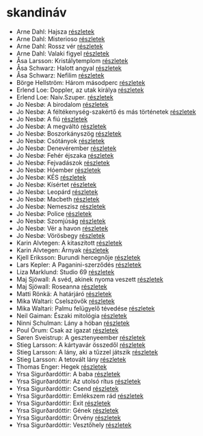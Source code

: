 # skandináv

- Arne Dahl: Hajsza [részletek](../_details/Arne%20Dahl.md#id_1666)
- Arne Dahl: Misterioso [részletek](../_details/Arne%20Dahl.md#id_1667)
- Arne Dahl: Rossz vér [részletek](../_details/Arne%20Dahl.md#id_1668)
- Arne Dahl: Valaki figyel [részletek](../_details/Arne%20Dahl.md#id_1664)
- Åsa Larsson: Kristálytemplom [részletek](../_details/%C3%85sa%20Larsson.md#id_681)
- Åsa Schwarz: Halott angyal [részletek](../_details/%C3%85sa%20Schwarz.md#id_684)
- Åsa Schwarz: Nefilim [részletek](../_details/%C3%85sa%20Schwarz.md#id_683)
- Börge Hellström: Három másodperc [részletek](../_details/B%C3%B6rge%20Hellstr%C3%B6m.md#id_680)
- Erlend Loe: Doppler, az utak királya [részletek](../_details/Erlend%20Loe.md#id_531)
- Erlend Loe: Naiv.Szuper. [részletek](../_details/Erlend%20Loe.md#id_532)
- Jo Nesbø: A birodalom [részletek](../_details/Jo%20Nesb%C3%B8.md#id_1735)
- Jo Nesbø: A féltékenység-szakértő és más történetek [részletek](../_details/Jo%20Nesb%C3%B8.md#id_1737)
- Jo Nesbø: A fiú [részletek](../_details/Jo%20Nesb%C3%B8.md#id_1741)
- Jo Nesbø: A megváltó [részletek](../_details/Jo%20Nesb%C3%B8.md#id_592)
- Jo Nesbø: Boszorkányszög [részletek](../_details/Jo%20Nesb%C3%B8.md#id_412)
- Jo Nesbø: Csótányok [részletek](../_details/Jo%20Nesb%C3%B8.md#id_577)
- Jo Nesbø: Denevérember [részletek](../_details/Jo%20Nesb%C3%B8.md#id_581)
- Jo Nesbø: Fehér éjszaka [részletek](../_details/Jo%20Nesb%C3%B8.md#id_978)
- Jo Nesbø: Fejvadászok [részletek](../_details/Jo%20Nesb%C3%B8.md#id_411)
- Jo Nesbø: Hóember [részletek](../_details/Jo%20Nesb%C3%B8.md#id_582)
- Jo Nesbø: KÉS [részletek](../_details/Jo%20Nesb%C3%B8.md#id_1740)
- Jo Nesbø: Kísértet [részletek](../_details/Jo%20Nesb%C3%B8.md#id_591)
- Jo Nesbø: Leopárd [részletek](../_details/Jo%20Nesb%C3%B8.md#id_580)
- Jo Nesbø: Macbeth [részletek](../_details/Jo%20Nesb%C3%B8.md#id_1738)
- Jo Nesbø: Nemeszisz [részletek](../_details/Jo%20Nesb%C3%B8.md#id_410)
- Jo Nesbø: Police [részletek](../_details/Jo%20Nesb%C3%B8.md#id_578)
- Jo Nesbø: Szomjúság [részletek](../_details/Jo%20Nesb%C3%B8.md#id_1739)
- Jo Nesbø: Vér a havon [részletek](../_details/Jo%20Nesb%C3%B8.md#id_1736)
- Jo Nesbø: Vörösbegy [részletek](../_details/Jo%20Nesb%C3%B8.md#id_1742)
- Karin Alvtegen: A kitaszított [részletek](../_details/Karin%20Alvtegen.md#id_673)
- Karin Alvtegen: Árnyak [részletek](../_details/Karin%20Alvtegen.md#id_676)
- Kjell Eriksson: Burundi hercegnője [részletek](../_details/Kjell%20Eriksson.md#id_677)
- Lars Kepler: A Paganini-szerződés [részletek](../_details/Lars%20Kepler.md#id_674)
- Liza Marklund: Studio 69 [részletek](../_details/Liza%20Marklund.md#id_687)
- Maj Sjöwall: A svéd, akinek nyoma veszett [részletek](../_details/Maj%20Sj%C3%B6wall.md#id_675)
- Maj Sjöwall: Roseanna [részletek](../_details/Maj%20Sj%C3%B6wall.md#id_686)
- Matti Rönkä: A határjáró [részletek](../_details/Matti%20R%C3%B6nk%C3%A4.md#id_671)
- Mika Waltari: Cselszövők [részletek](../_details/Mika%20Waltari.md#id_679)
- Mika Waltari: Palmu felügyelő tévedése [részletek](../_details/Mika%20Waltari.md#id_685)
- Neil Gaiman: Északi mitológia [részletek](../_details/Neil%20Gaiman.md#id_1435)
- Ninni Schulman: Lány a hóban [részletek](../_details/Ninni%20Schulman.md#id_682)
- Poul Örum: Csak az igazat [részletek](../_details/Poul%20%C3%96rum.md#id_678)
- Søren Sveistrup: A gesztenyeember [részletek](../_details/S%C3%B8ren%20Sveistrup.md#id_1490)
- Stieg Larsson: A kártyavár összedől [részletek](../_details/Stieg%20Larsson.md#id_27)
- Stieg Larsson: A lány, aki a tűzzel játszik [részletek](../_details/Stieg%20Larsson.md#id_26)
- Stieg Larsson: A tetovált lány [részletek](../_details/Stieg%20Larsson.md#id_29)
- Thomas Enger: Hegek [részletek](../_details/Thomas%20Enger.md#id_617)
- Yrsa Sigurðardóttir: A baba [részletek](../_details/Yrsa%20Sigur%C3%B0ard%C3%B3ttir.md#id_1729)
- Yrsa Sigurðardóttir: Az utolsó rítus [részletek](../_details/Yrsa%20Sigur%C3%B0ard%C3%B3ttir.md#id_1734)
- Yrsa Sigurðardóttir: Csend [részletek](../_details/Yrsa%20Sigur%C3%B0ard%C3%B3ttir.md#id_1730)
- Yrsa Sigurðardóttir: Emlékszem ​rád [részletek](../_details/Yrsa%20Sigur%C3%B0ard%C3%B3ttir.md#id_1727)
- Yrsa Sigurðardóttir: Exit [részletek](../_details/Yrsa%20Sigur%C3%B0ard%C3%B3ttir.md#id_1728)
- Yrsa Sigurðardóttir: Gének [részletek](../_details/Yrsa%20Sigur%C3%B0ard%C3%B3ttir.md#id_1731)
- Yrsa Sigurðardóttir: Örvény [részletek](../_details/Yrsa%20Sigur%C3%B0ard%C3%B3ttir.md#id_1732)
- Yrsa Sigurðardóttir: Vesztőhely [részletek](../_details/Yrsa%20Sigur%C3%B0ard%C3%B3ttir.md#id_1733)